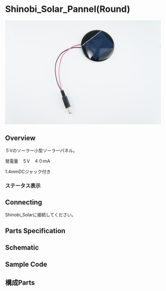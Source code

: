 # Shinobi_Solar_Pannel(Round)

![](/img/Solar/SolarPannel.JPG)
<!--COLORME-->

## Overview

５Vのソーラー小型ソーラーパネル。

発電量　５V　４０ｍA

1.4mmDCジャック付き

### ステータス表示

## Connecting

Shinobi_Solarに接続してください。

## Parts Specification

## Schematic

## Sample Code

## 構成Parts
